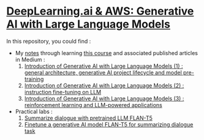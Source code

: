 # [DeepLearning.ai \& AWS: Generative AI with Large Language Models]([https://www.coursera.org/learn/generative-ai-with-llms?)

In this repository, you could find :

- My [notes](Coursera_GenAI.md) through learning [this course](https://www.coursera.org/learn/generative-ai-with-llms?) and associated published articles in Medium :
	1. [Introduction of Generative AI with Large Language Models (1) : general architecture, generative AI project lifecycle and model pre-training](https://medium.com/@wq20211996/introduction-of-generative-ai-with-large-language-models-1-6266bcce3a8f)
  	2. [Introduction of Generative AI with Large Language Models (2) : instruction fine-tuning on LLM](https://medium.com/@wq20211996/introduction-of-generative-ai-with-large-language-models-2-instruction-fine-tuning-on-llm-fd8897a8b9a6)
  	3. [Introduction of Generative AI with Large Language Models (3) : reinforcement learning and LLM-powered applications](https://medium.com/@wq20211996/introduction-of-generative-ai-with-large-language-models-3-reinforcement-learning-and-2f8f56366008)
- Practical labs :
	1. [Summarize dialogue with pretrained LLM FLAN-T5](Lab/Lab1_summarize_dialogue.ipynb)
	2. [Finetune a generative AI model FLAN-T5 for summarizing dialogue task](Lab/Lab2_fine_tune_generative_ai_model.ipynb)

